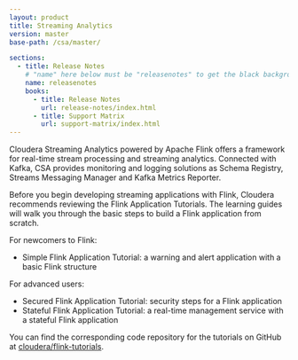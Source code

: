 ```yaml
---
layout: product
title: Streaming Analytics
version: master
base-path: /csa/master/

sections:
  - title: Release Notes
    # "name" here below must be "releasenotes" to get the black background
    name: releasenotes
    books:
      - title: Release Notes
        url: release-notes/index.html
      - title: Support Matrix
        url: support-matrix/index.html
---
```

Cloudera Streaming Analytics powered by Apache Flink offers a framework
for real-time stream processing and streaming analytics. Connected with
Kafka, CSA provides monitoring and logging solutions as Schema Registry,
Streams Messaging Manager and Kafka Metrics Reporter.

Before you begin developing streaming applications with Flink, Cloudera
recommends reviewing the Flink Application Tutorials. The learning
guides will walk you through the basic steps to build a Flink
application from scratch.

For newcomers to Flink:
- Simple Flink Application Tutorial: a warning and alert application
  with a basic Flink structure

For advanced users:
- Secured Flink Application Tutorial: security steps for a Flink
  application
- Stateful Flink Application Tutorial: a real-time management service
  with a stateful Flink application

You can find the corresponding code repository for the tutorials
on GitHub at
[cloudera/flink-tutorials](https://github.com/cloudera/flink-tutorials).
